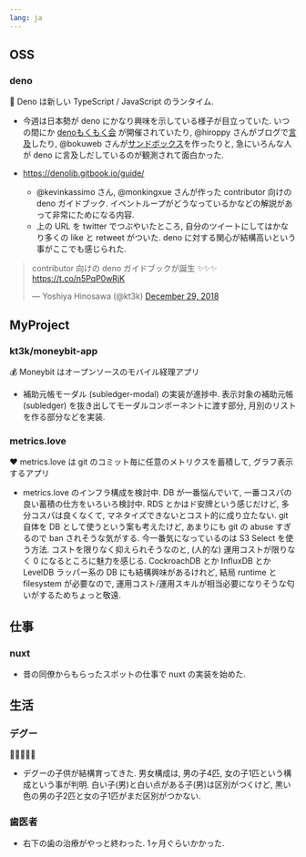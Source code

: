 ```yaml
---
lang: ja
---
```


## OSS

### deno

🦕 Deno は新しい TypeScript / JavaScript のランタイム.

- 今週は日本勢が deno にかなり興味を示している様子が目立っていた. いつの間にか [denoもくもく会](https://scrapbox.io/deno-ja/deno%E3%82%82%E3%81%8F%E3%82%82%E3%81%8F%E4%BC%9A_20181229) が開催されていたり, @hiroppy さんがブログで[言及](https://blog.hiroppy.me/entry/2018)したり, @bokuweb さんが[サンドボックス](https://github.com/bokuweb-sandbox/deno-sandbox)を作ったりと, 急にいろんな人が deno に言及しだしているのが観測されて面白かった.

- https://denolib.gitbook.io/guide/
  - @kevinkassimo さん, @monkingxue さんが作った contributor 向けの deno ガイドブック. イベントループがどうなっているかなどの解説があって非常にためになる内容.
  - 上の URL を twitter でつぶやいたところ, 自分のツイートにしてはかなり多くの like と retweet がついた. deno に対する関心が結構高いという事がここでも感じられた.

<blockquote class="twitter-tweet" data-lang="en"><p lang="ja" dir="ltr">contributor 向けの deno ガイドブックが誕生 ✨✨✨ <a href="https://t.co/n5PqP0wRjK">https://t.co/n5PqP0wRjK</a></p>&mdash; Yoshiya Hinosawa (@kt3k) <a href="https://twitter.com/kt3k/status/1078930290007928832?ref_src=twsrc%5Etfw">December 29, 2018</a></blockquote><script async src="https://platform.twitter.com/widgets.js" charset="utf-8"></script>

## MyProject

### kt3k/moneybit-app

💰 Moneybit はオープンソースのモバイル経理アプリ

- 補助元帳モーダル (subledger-modal) の実装が進捗中. 表示対象の補助元帳 (subledger) を抜き出してモーダルコンポーネントに渡す部分, 月別のリストを作る部分などを実装.

### metrics.love

❤️ metrics.love は git のコミット毎に任意のメトリクスを蓄積して, グラフ表示するアプリ

- metrics.love のインフラ構成を検討中. DB が一番悩んでいて, 一番コスパの良い蓄積の仕方をいろいろ検討中. RDS とかはド安牌という感じだけど, 多分コスパは良くなくて, マネタイズできないとコスト的に成り立たない. git 自体を DB として使うという案も考えたけど, あまりにも git の abuse すぎるので ban されそうな気がする. 今一番気になっているのは S3 Select を使う方法. コストを限りなく抑えられそうなのと, (人的な) 運用コストが限りなく 0 になるところに魅力を感じる. CockroachDB とか InfluxDB とか LevelDB ラッパー系の DB にも結構興味があるけれど, 結局 runtime と filesystem が必要なので, 運用コスト/運用スキルが相当必要になりそうな匂いがするためちょっと敬遠.

## 仕事

### nuxt

- 昔の同僚からもらったスポットの仕事で nuxt の実装を始めた.

## 生活

### デグー

🐀🐀🐀🐀🐁

- デグーの子供が結構育ってきた. 男女構成は, 男の子4匹, 女の子1匹という構成という事が判明. 白い子(男)と白い点がある子(男)は区別がつくけど, 黒い色の男の子2匹と女の子1匹がまだ区別がつかない.

### 歯医者

- 右下の歯の治療がやっと終わった. 1ヶ月ぐらいかかった.
